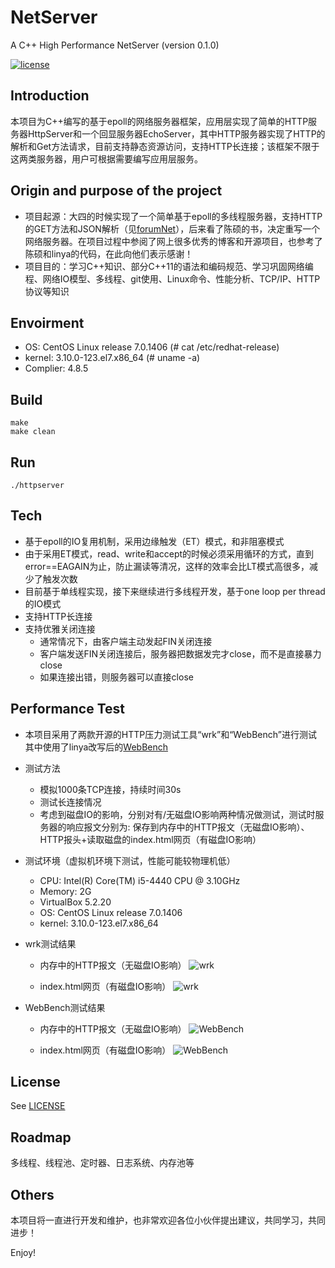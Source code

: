 # NetServer

A C++ High Performance NetServer (version 0.1.0)

[![license](https://img.shields.io/github/license/mashape/apistatus.svg)](https://opensource.org/licenses/MIT)

## Introduction  

本项目为C++编写的基于epoll的网络服务器框架，应用层实现了简单的HTTP服务器HttpServer和一个回显服务器EchoServer，其中HTTP服务器实现了HTTP的解析和Get方法请求，目前支持静态资源访问，支持HTTP长连接；该框架不限于这两类服务器，用户可根据需要编写应用层服务。

## Origin and purpose of the project
* 项目起源：大四的时候实现了一个简单基于epoll的多线程服务器，支持HTTP的GET方法和JSON解析（见[forumNet](https://github.com/chenshuaihao/forumNet/tree/master/forumNet)），后来看了陈硕的书，决定重写一个网络服务器。在项目过程中参阅了网上很多优秀的博客和开源项目，也参考了陈硕和linya的代码，在此向他们表示感谢！
* 项目目的：学习C++知识、部分C++11的语法和编码规范、学习巩固网络编程、网络IO模型、多线程、git使用、Linux命令、性能分析、TCP/IP、HTTP协议等知识

## Envoirment  
* OS: CentOS Linux release 7.0.1406 (# cat /etc/redhat-release)
* kernel: 3.10.0-123.el7.x86_64 (# uname -a)
* Complier: 4.8.5

## Build

	make
	make clean

## Run
    ./httpserver
    
## Tech
 * 基于epoll的IO复用机制，采用边缘触发（ET）模式，和非阻塞模式
 * 由于采用ET模式，read、write和accept的时候必须采用循环的方式，直到error==EAGAIN为止，防止漏读等清况，这样的效率会比LT模式高很多，减少了触发次数
 * 目前基于单线程实现，接下来继续进行多线程开发，基于one loop per thread的IO模式
 * 支持HTTP长连接
 * 支持优雅关闭连接
   * 通常情况下，由客户端主动发起FIN关闭连接
   * 客户端发送FIN关闭连接后，服务器把数据发完才close，而不是直接暴力close
   * 如果连接出错，则服务器可以直接close


## Performance Test
 * 本项目采用了两款开源的HTTP压力测试工具“wrk”和“WebBench”进行测试
    其中使用了linya改写后的[WebBench](https://github.com/linyacool/WebBench)
 * 测试方法
   * 模拟1000条TCP连接，持续时间30s
   * 测试长连接情况
   * 考虑到磁盘IO的影响，分别对有/无磁盘IO影响两种情况做测试，测试时服务器的响应报文分别为:
     保存到内存中的HTTP报文（无磁盘IO影响）、HTTP报头+读取磁盘的index.html网页（有磁盘IO影响）
  

 * 测试环境（虚拟机环境下测试，性能可能较物理机低）
   * CPU: Intel(R) Core(TM) i5-4440 CPU @ 3.10GHz
   * Memory: 2G
   * VirtualBox 5.2.20
   * OS: CentOS Linux release 7.0.1406
   * kernel: 3.10.0-123.el7.x86_64
  
* wrk测试结果
  * 内存中的HTTP报文（无磁盘IO影响）
 ![wrk](https://github.com/chenshuaihao/NetServer/blob/master/docs/images/wrk_hello.png)

  * index.html网页（有磁盘IO影响）
 ![wrk](https://github.com/chenshuaihao/NetServer/blob/master/docs/images/wrk_html.png)

* WebBench测试结果
  * 内存中的HTTP报文（无磁盘IO影响）
 ![WebBench](https://github.com/chenshuaihao/NetServer/blob/master/docs/images/WebBench_hello.png)

  * index.html网页（有磁盘IO影响）
 ![WebBench](https://github.com/chenshuaihao/NetServer/blob/master/docs/images/WebBench_html.png)

## License
See [LICENSE](https://github.com/chenshuaihao/NetServer/blob/master/LICENSE)

## Roadmap
多线程、线程池、定时器、日志系统、内存池等

## Others
本项目将一直进行开发和维护，也非常欢迎各位小伙伴提出建议，共同学习，共同进步！

Enjoy!
